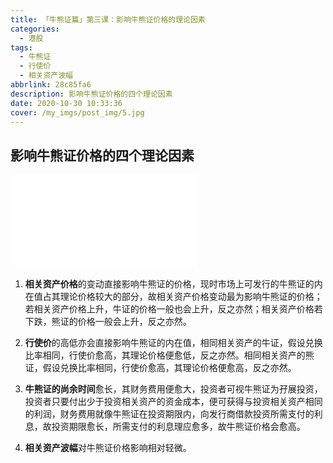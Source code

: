 ```yaml
---
title: 「牛熊证篇」第三课：影响牛熊证价格的理论因素
categories:
  - 港股
tags:
  - 牛熊证
  - 行使价
  - 相关资产波幅
abbrlink: 28c85fa6
description: 影响牛熊证价格的四个理论因素
date: 2020-10-30 10:33:36
cover: /my_imgs/post_img/5.jpg
---
```


## 影响牛熊证价格的四个理论因素

<!-- more -->


<div class="bilibili">
  <iframe src="//player.bilibili.com/player.html?aid=202790828&bvid=BV1ca411w7R7&cid=256492057&page=1" scrolling="no" border="0" frameborder="no" framespacing="0" allowfullscreen="true"> </iframe>
</div>





1) **相关资产价格**的变动直接影响牛熊证的价格，现时市场上可发行的牛熊证的内在值占其理论价格较大的部分，故相关资产价格变动最为影响牛熊证的价格；若相关资产价格上升，牛证的价格一般也会上升，反之亦然；相关资产价格若下跌，熊证的价格一般会上升，反之亦然。

2) **行使价**的高低亦会直接影响牛熊证的内在值，相同相关资产的牛证，假设兑换比率相同，行使价愈高，其理论价格便愈低，反之亦然。相同相关资产的熊证，假设兑换比率相同，行使价愈高，其理论价格便愈高，反之亦然。

3) **牛熊证的尚余时间**愈长，其财务费用便愈大，投资者可视牛熊证为孖展投资，投资者只要付出少于投资相关资产的资金成本，便可获得与投资相关资产相同的利润，财务费用就像牛熊证在投资期限内，向发行商借款投资所需支付的利息，故投资期限愈长，所需支付的利息理应愈多，故牛熊证价格会愈高。

4) **相关资产波幅**对牛熊证价格影响相对轻微。